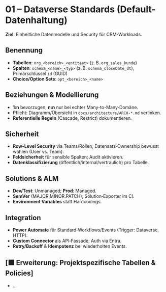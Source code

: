 # 01 – Dataverse Standards (Default-Datenhaltung)

**Ziel**: Einheitliche Datenmodelle und Security für CRM-Workloads.

## Benennung
- **Tabellen**: `org_<bereich>_<entitaet>` (z. B. `org_sales_kunde`)
- **Spalten**: `schema_<name>_<typ>` (z. B. `schema_closeDate_dt`), Primärschlüssel `id` (GUID)
- **Choice/Option Sets**: `opt_<bereich>_<name>`

## Beziehungen & Modellierung
- **1:n** bevorzugen; **n:n** nur bei echter Many-to-Many‑Domäne.
- Pflicht: Diagramm/Übersicht in `docs/architecture/ARCH-*.md` verlinken.
- **Referentielle Regeln** (Cascade, Restrict) dokumentieren.

## Sicherheit
- **Row-Level Security** via Teams/Rollen; Datensatz‑Ownership bewusst wählen (User vs. Team).
- **Feldsicherheit** für sensible Spalten; Audit aktivieren.
- **Datenklassifizierung** (öffentlich/internal/vertraulich) pro Tabelle.

## Solutions & ALM
- **Dev/Test**: Unmanaged; **Prod**: Managed.
- **SemVer** (MAJOR.MINOR.PATCH); Solution‑Exporter im CI.
- **Environment Variables** statt Hardcodings.

## Integration
- **Power Automate** für Standard‑Workflows/Events (Trigger: Dataverse, HTTP).
- **Custom Connector** als API‑Fassade; Auth via Entra.
- **Retry/Backoff** & **Idempotenz** bei wiederholten Events.

## [🟩 Erweiterung: Projektspezifische Tabellen & Policies]
- ...
